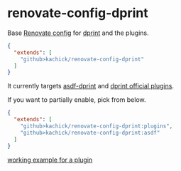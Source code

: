# renovate-config-dprint

Base [Renovate config]((https://docs.renovatebot.com/config-presets/)) for [dprint](https://github.com/dprint/dprint) and the plugins.

```json
{
  "extends": [
    "github>kachick/renovate-config-dprint"
  ]
}
```

It currently targets [asdf-dprint](https://github.com/asdf-community/asdf-dprint) and [dprint official plugins](https://github.com/dprint?q=plugin&type=all&language=&sort=).

If you want to partially enable, pick from below.

```json
{
  "extends": [
    "github>kachick/renovate-config-dprint:plugins",
    "github>kachick/renovate-config-dprint:asdf"
  ]
}
```

[working example for a plugin](https://github.com/kachick/action-typescript-template/pull/7)
